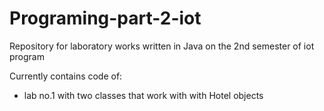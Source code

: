 # Programing-part-2-iot
Repository for laboratory works written in Java on the 2nd semester of iot program 

Currently contains code of:
- lab no.1 with two classes that work with with Hotel objects
